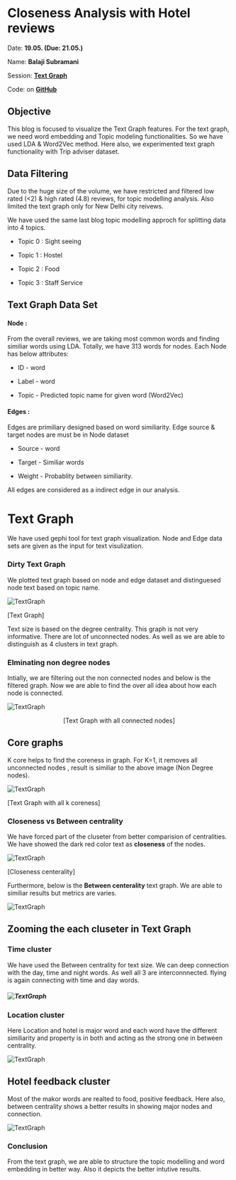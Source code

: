 # Closeness Analysis with Hotel reviews

Date: **19.05. (Due: 21.05.)**

Name: **Balaji Subramani**

Session: **[Text Graph](https://textvis.repke.eu/index.html)**

Code: on **[GitHub](https://github.com/balag752/Text-Visualization-Blog-5-Text-Graph)** 

## Objective

This blog is focused to visualize the Text Graph features. For the text graph, we need word embedding and Topic modeling functionalities. So we have used LDA & Word2Vec method. Here also, we experimented text graph functionality with Trip adviser dataset.

## Data Filtering

Due to the huge size of the volume, we have restricted and filtered low rated (<2) & high rated (4.8) reviews, for topic modelling analysis. Also limited the text graph only for New Delhi city reivews.

We have used the same last blog topic modelling approch for splitting data into 4 topics.

- Topic 0 : Sight seeing

- Topic 1 : Hostel

- Topic 2 : Food

- Topic 3 : Staff Service

## Text Graph Data Set

#### Node :

From the overall reviews, we are taking most common words and finding similiar words using LDA. Totally, we have 313 words for nodes. Each Node has below attributes:

- ID - word

- Label - word

- Topic - Predicted topic name for given word (Word2Vec)

#### Edges :

Edges are primiliary designed based on word similiarity. Edge source & target nodes are must be in Node dataset

- Source - word

- Target -  Similiar words

- Weight - Probablity between similiarity.

All edges are considered as a indirect edge in our analysis.

# Text Graph

We have used gephi tool for text graph visualization. Node and Edge data sets are given as the input for text visulization.

### Dirty Text Graph

We plotted text graph based on node and edge dataset and distinguesed node text based on topic name.

![TextGraph](Image_1.JPG)

[Text Graph]



Text size is based on the degree centrality. This graph is not very informative. There are lot of unconnected nodes. As well as we are able to distinguish as 4 clusters in text graph.

### Elminating non degree nodes

Intially, we are filtering out the non connected nodes and below is the filtered graph. Now we are able to find the over all idea about how each node is connected.

 ![TextGraph](Image_2.png)

<center>  [Text Graph with all connected nodes] </center>

## Core graphs

K core helps to find the coreness in graph. For K=1, it removes all unconnected nodes , result is similiar to the above image (Non Degree nodes).

![TextGraph](Image_3_K_core_2.png)

[Text Graph with all k coreness]

### Closeness vs Between centrality

We have forced part of the cluseter from better comparision of centralities. We have showed the dark red color text as **closeness** of the nodes.

![TextGraph](Image_5_Closeness.png)

[Closeness centerality]

Furthermore, below is the **Between centerality** text graph.  We are able to similiar results but metrics are varies.

![TextGraph](Image_5_Between.png)

## Zooming the each cluseter in Text Graph

### Time cluster

We have used the Between centrality for text size.  We can deep connection with the day, time and night words. As well all 3 are interconnnected. flying is again connecting with time and day words.

##### ![TextGraph](Image_4_Between_cluster_1.PNG)

### Location cluster

Here Location and hotel is major word and each word have the different similiarity and property is in both and acting as the strong one in between centrality.

 ![TextGraph](Image_4_Between_cluster_2.PNG)

## Hotel feedback cluster

Most of the makor words are realted to food, positive feedback. Here also, between centrality shows a better results in showing major nodes and connection.

![TextGraph](Image_4_Between_cluster_3.PNG)



### Conclusion

 From the text graph, we are able to structure the topic modelling and word embedding in better way. Also it depicts the better intutive results.
